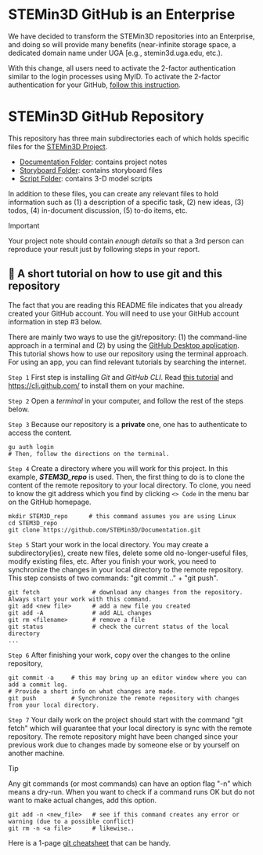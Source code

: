 # STEMin3D GitHub is an Enterprise
We have decided to transform the STEMin3D repositories into an Enterprise, and doing so will provide many benefits (near-infinite storage space, a dedicated domain name under UGA [e.g., stemin3d.uga.edu, etc.). 

With this change, all users need to activate the 2-factor authentication similar to the login processes using MyID. To activate the 2-factor authentication for your GitHub, [follow this instruction](https://docs.github.com/en/authentication/securing-your-account-with-two-factor-authentication-2fa/configuring-two-factor-authentication).
# STEMin3D GitHub Repository
This repository has three main subdirectories each of which holds specific files for the [STEMin3D Project](https://STEMin3D.net).

  * [Documentation Folder](Documentations): contains project notes
  * [Storyboard Folder](Storyboard): contains storyboard files
  * [Script Folder](Scripts): contains 3-D model scripts

In addition to these files, you can create any relevant files to hold information such as (1) a description of a specific task, (2) new ideas, (3) todos, (4) in-document discussion, (5) to-do items, etc.

> [!IMPORTANT]
> Your project note should contain *enough details* so that a 3rd person can reproduce your result just by following steps in your report.

## 👀 A short tutorial on how to use git and this repository
The fact that you are reading this README file indicates that you already created your GitHub account. You will need to use your GitHub account information in step #3 below.

There are mainly two ways to use the git/repository: (1) the command-line approach in a terminal and (2) by using the [GitHub Desktop application](https://desktop.github.com/). This tutorial shows how to use our repository using the terminal approach. For using an app, you can find relevant tutorials by searching the internet.

`Step 1` First step is installing *Git* and *GitHub CLI*. Read [this tutorial](https://github.com/git-guides/install-git) and https://cli.github.com/ to install them on your machine.

`Step 2` Open a *terminal* in your computer, and follow the rest of the steps below.

`Step 3` Because our repository is a __private__ one, one has to authenticate to access the content.
```shell
gu auth login
# Then, follow the directions on the terminal.
```

`Step 4` Create a directory where you will work for this project. In this example, ***STEM3D_repo*** is used. 
Then, the first thing to do is to clone the content of the remote repository to your local directory. 
To clone, you need to know the git address which you find by clicking `<> Code` in the menu bar on the GitHub homepage.
```shell
mkdir STEM3D_repo      # this command assumes you are using Linux
cd STEM3D_repo
git clone https://github.com/STEMin3D/Documentation.git
```
`Step 5` Start your work in the local directory. You may create a subdirectory(ies), create new files, 
delete some old no-longer-useful files, modify existing files, etc. After you finish your work, you need to 
synchronize the changes in your local directory to the remote repository. This step consists of two commands: "git commit .." + "git push".
```shell
git fetch               # download any changes from the repository. Always start your work with this command.
git add <new file>      # add a new file you created
git add -A              # add ALL changes
git rm <filename>       # remove a file
git status              # check the current status of the local directory
...
```

`Step 6` After finishing your work, copy over the changes to the online repository,
```shell
git commit -a     # this may bring up an editor window where you can add a commit log.
# Provide a short info on what changes are made.
git push          # Synchronize the remote repository with changes from your local directory.
```

`Step 7` Your daily work on the project should start with the command "git fetch" which will guarantee that your 
local directory is sync with the remote repository. The remote repository might have been changed since your 
previous work due to changes made by someone else or by yourself on another machine.

> [!TIP]
> Any git commands (or most commands) can have an option flag "-n" which means a dry-run. 
> When you want to check if a command runs OK but do not want to make actual changes, add this option. 
> ```shell
> git add -n <new_file>   # see if this command creates any error or warning (due to a possible conflict)
> git rm -n <a file>      # likewise..
> ```
>
> Here is a 1-page [git cheatsheet](https://rogerdudler.github.io/git-guide/files/git_cheat_sheet.pdf) that can be handy. 
